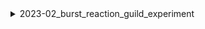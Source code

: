 <details>
<summary>2023-02_burst_reaction_guild_experiment</summary>

## Filter: Server has feature INTERNAL_EMPLOYEE_ONLY
```css
Treatment 4: 0 - 10000
```
## Filter: Guild member count range
```css
Treatment 1: 0 - 100
```
```css
Treatment 4: 100 - 200
```
```css
None: 2000 - 10000
```

</details>
